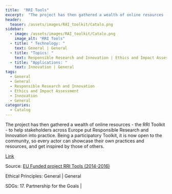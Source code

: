 ```yaml
---
title:  "RRI Tools"  
excerpt:  "The project has then gathered a wealth of online resources - the RRI Toolkit - t (...)"  
header:
  teaser: /assets/images/RAI_toolkit/Catalo.png
sidebar:
  - image: /assets/images/RAI_toolkit/Catalo.png
    image_alt: "RRI Tools"
  - title: " Technology: "
    text: General | General
  - title: "Topics: " 
    text: Responsible Research and Innovation | Ethics and Impact Assessment
  - title: "Applications: " 
    text: Innovation | General
tags:
  - General
  - General
  - Responsible Research and Innovation
  - Ethics and Impact Assessment
  - Innovation
  - General
categories:
  - Catalog
---
```

The project has then gathered a wealth of online resources - the RRI Toolkit - to help stakeholders across Europe put Responsible Research and Innovation into practice. Being a participatory Toolkit, it is now open to the community, so every actor can showcase their own practices and resources, and get inspired by those of others.

[Link](https://rri-tools.eu)

Source: [EU Funded project RRI Tools (2014-2016)](https://rri-tools.eu/who-we-are)

Ethical Principles: General | General

SDGs: 17. Partnership for the Goals | 
